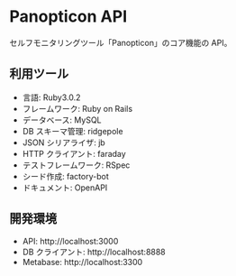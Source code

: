 # Panopticon API

セルフモニタリングツール「Panopticon」のコア機能の API。

## 利用ツール

- 言語: Ruby3.0.2
- フレームワーク: Ruby on Rails
- データベース: MySQL
- DB スキーマ管理: ridgepole
- JSON シリアライザ: jb
- HTTP クライアント: faraday
- テストフレームワーク: RSpec
- シード作成: factory-bot
- ドキュメント: OpenAPI

## 開発環境

- API: http://localhost:3000
- DB クライアント: http://localhost:8888
- Metabase: http://localhost:3300
